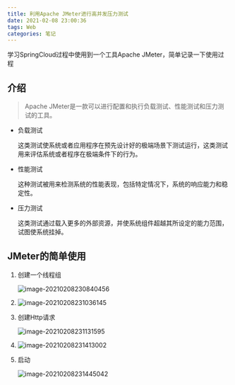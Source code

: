 ```yaml
---
title: 利用Apache JMeter进行高并发压力测试
date: 2021-02-08 23:00:36
tags: Web
categories: 笔记
---
```


学习SpringCloud过程中使用到一个工具Apache JMeter，简单记录一下使用过程

<!-- more -->

## 介绍

> Apache JMeter是一款可以进行配置和执行负载测试、性能测试和压力测试的工具。

* 负载测试

  这类测试使系统或者应用程序在预先设计好的极端场景下测试运行，这类测试用来评估系统或者程序在极端条件下的行为。

* 性能测试

  这种测试被用来检测系统的性能表现，包括特定情况下，系统的响应能力和稳定性。

* 压力测试

  这类测试通过载入更多的外部资源，并使系统组件超越其所设定的能力范围，试图使系统挂掉。



## JMeter的简单使用

1. 创建一个线程组

   ![image-20210208230840456](https://cdn.jsdelivr.net/gh/Rayucan/imageCloud/data/20210208230840.png)
   
2. ![image-20210208231036145](https://cdn.jsdelivr.net/gh/Rayucan/imageCloud/data/20210208231036.png)

3. 创建Http请求

   ![image-20210208231131595](https://cdn.jsdelivr.net/gh/Rayucan/imageCloud/data/20210208231131.png)

4. ![image-20210208231413002](https://cdn.jsdelivr.net/gh/Rayucan/imageCloud/data/20210208231413.png)

5. 启动

   ![image-20210208231445042](https://cdn.jsdelivr.net/gh/Rayucan/imageCloud/data/20210208231445.png)